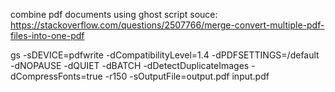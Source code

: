 combine pdf documents using ghost script
souce: https://stackoverflow.com/questions/2507766/merge-convert-multiple-pdf-files-into-one-pdf

gs -sDEVICE=pdfwrite -dCompatibilityLevel=1.4 -dPDFSETTINGS=/default -dNOPAUSE -dQUIET -dBATCH -dDetectDuplicateImages -dCompressFonts=true -r150 -sOutputFile=output.pdf input.pdf


